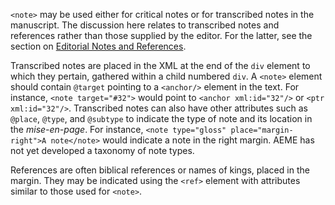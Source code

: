 `<note>` may be used either for critical notes or for transcribed notes in the manuscript. The discussion here relates to transcribed notes and references rather than those supplied by the editor. For the latter, see the section on [Editorial Notes and References](../../Editorial_Interventions/Editorial_Notes_and_References).

Transcribed notes are placed in the XML at the end of the `div` element to which they pertain, gathered within a child numbered `div`. A `<note>` element should contain `@target` pointing to a `<anchor/>` element in the text. For instance, `<note target="#32">` would point to `<anchor xml:id="32"/>` or `<ptr xml:id="32"/>`.
Transcribed notes can also have other attributes such as `@place`, `@type`, and `@subtype` to indicate the type of note and its location in the *mise-en-page*. For instance, `<note type="gloss" place="margin-right">A note</note>` would indicate a note in the right margin. AEME has not yet developed a taxonomy of note types.

References are often biblical references or names of kings, placed in the margin. They may be indicated using the `<ref>` element with attributes similar to those used for `<note>`.
